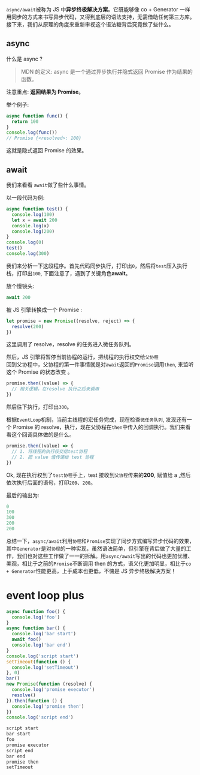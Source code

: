 `async/await`被称为 JS 中**异步终极解决方案**。它既能够像 co + Generator 一样用同步的方式来书写异步代码，又得到底层的语法支持，无需借助任何第三方库。接下来，我们从原理的角度来重新审视这个语法糖背后究竟做了些什么。

## async

什么是 async ?

> MDN 的定义: async 是一个通过异步执行并隐式返回 Promise 作为结果的函数。

注意重点: **返回结果为 Promise**。

举个例子:

```javascript
async function func() {
  return 100
}
console.log(func())
// Promise {<resolved>: 100}
```

这就是隐式返回 Promise 的效果。

## await

我们来看看 `await`做了些什么事情。

以一段代码为例:

```javascript
async function test() {
  console.log(100)
  let x = await 200
  console.log(x)
  console.log(200)
}
console.log(0)
test()
console.log(300)
```

我们来分析一下这段程序。首先代码同步执行，打印出`0`，然后将`test`压入执行栈，打印出`100`, 下面注意了，遇到了关键角色**await**。

放个慢镜头:

```javascript
await 200
```

被 JS 引擎转换成一个 Promise :

```javascript
let promise = new Promise((resolve, reject) => {
  resolve(200)
})
```

这里调用了 resolve，resolve 的任务进入微任务队列。

然后，JS 引擎将暂停当前协程的运行，把线程的执行权交给`父协程`<br />回到父协程中，父协程的第一件事情就是对`await`返回的`Promise`调用`then`, 来监听这个 Promise 的状态改变 。

```javascript
promise.then((value) => {
  // 相关逻辑，在resolve 执行之后来调用
})
```

然后往下执行，打印出`300`。

根据`EventLoop`机制，当前主线程的宏任务完成，现在检查`微任务队列`, 发现还有一个 Promise 的 resolve，执行，现在父协程在`then`中传入的回调执行。我们来看看这个回调具体做的是什么。

```javascript
promise.then((value) => {
  // 1. 将线程的执行权交给test协程
  // 2. 把 value 值传递给 test 协程
})
```

Ok, 现在执行权到了`test协程`手上，test 接收到`父协程`传来的**200**, 赋值给 a ,然后依次执行后面的语句，打印`200`、`200`。

最后的输出为:

```javascript
0
100
300
200
200
```

总结一下，`async/await`利用`协程`和`Promise`实现了同步方式编写异步代码的效果，其中`Generator`是对`协程`的一种实现，虽然语法简单，但引擎在背后做了大量的工作，我们也对这些工作做了一一的拆解。用`async/await`写出的代码也更加优雅、美观，相比于之前的`Promise`不断调用 then 的方式，语义化更加明显，相比于`co + Generator`性能更高，上手成本也更低，不愧是 JS 异步终极解决方案！

# event loop plus

```javascript
async function foo() {
  console.log('foo')
}
async function bar() {
  console.log('bar start')
  await foo()
  console.log('bar end')
}
console.log('script start')
setTimeout(function () {
  console.log('setTimeout')
}, 0)
bar()
new Promise(function (resolve) {
  console.log('promise executor')
  resolve()
}).then(function () {
  console.log('promise then')
})
console.log('script end')
```

```javascript
script start
bar start
foo
promise executor
script end
bar end
promise then
setTimeout
```
